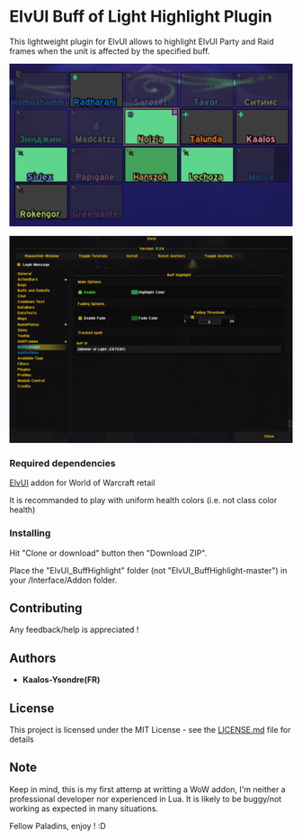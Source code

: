 # ElvUI Buff of Light Highlight Plugin

This lightweight plugin for ElvUI allows to highlight ElvUI Party and Raid frames 
when the unit is affected by the specified buff.

![unitframes](https://raw.githubusercontent.com/Vekkt/ElvUI_BuffHighlight/master/Media/UnitFrames.png)

![options](https://raw.githubusercontent.com/Vekkt/ElvUI_BuffHighlight/master/Media/OptionsPanel.png)


### Required dependencies

[ElvUI](https://www.tukui.org/download.php?ui=elvui) addon for World of Warcraft retail

It is recommanded to play with uniform health colors (i.e. not class color health)

### Installing

Hit "Clone or download" button then "Download ZIP".

Place the "ElvUI_BuffHighlight" folder (not "ElvUI_BuffHighlight-master")
in your /Interface/Addon folder.

## Contributing

Any feedback/help is appreciated !


## Authors

* **Kaalos-Ysondre(FR)**

## License

This project is licensed under the MIT License - see the [LICENSE.md](LICENSE.md) file for details

## Note

Keep in mind, this is my first attemp at writting a WoW addon, I'm neither a professional developer
nor experienced in Lua. It is likely to be buggy/not working as expected in many situations.

Fellow Paladins, enjoy ! :D

